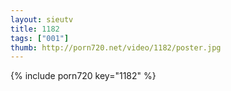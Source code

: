 ```yaml
--- 
layout: sieutv
title: 1182
tags: ["001"]
thumb: http://porn720.net/video/1182/poster.jpg
---
```

{% include porn720 key="1182" %} 
